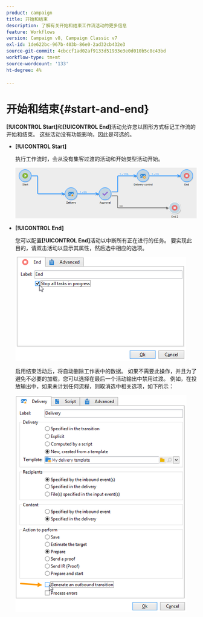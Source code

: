 ```yaml
---
product: campaign
title: 开始和结束
description: 了解有关开始和结束工作流活动的更多信息
feature: Workflows
version: Campaign v8, Campaign Classic v7
exl-id: 1de622bc-967b-403b-86e0-2ad32cb432e3
source-git-commit: 4cbccf1ad02af9133d51933e3e0d010b5c8c43bd
workflow-type: tm+mt
source-wordcount: '133'
ht-degree: 4%

---
```


# 开始和结束{#start-and-end}



**[!UICONTROL Start]**&#x200B;和&#x200B;**[!UICONTROL End]**&#x200B;活动允许您以图形方式标记工作流的开始和结束。 这些活动没有功能影响，因此是可选的。

* **[!UICONTROL Start]**

  执行工作流时，会从没有集客过渡的活动和开始类型活动开始。

  ![](assets/s_user_segmentation_start_stop.png)

* **[!UICONTROL End]**

  您可以配置&#x200B;**[!UICONTROL End]**&#x200B;活动以中断所有正在进行的任务。 要实现此目的，请双击活动以显示其属性，然后选中相应的选项。

  ![](assets/s_user_segmentation_end.png)

  启用结束活动后，将自动删除工作表中的数据。 如果不需要此操作，并且为了避免不必要的加载，您可以选择在最后一个活动输出中禁用过渡。 例如，在投放输出中，如果未计划任何流程，则取消选中相关选项，如下所示：

  ![](assets/s_advuser_delivery_option_no_output.png)
